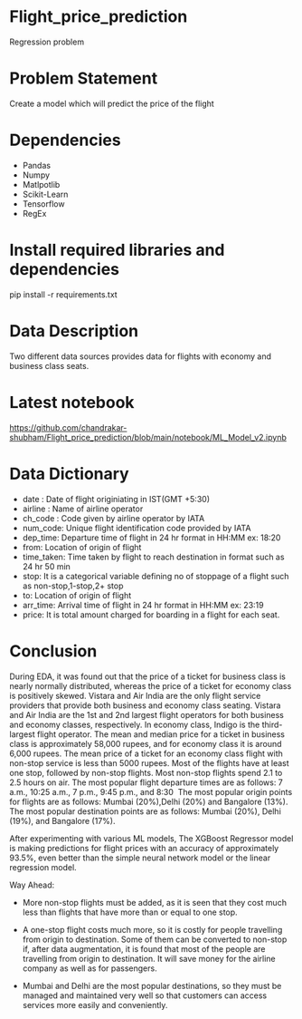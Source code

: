 # Flight_price_prediction
Regression problem

# Problem Statement
Create a model which will predict the price of the flight

# Dependencies
- Pandas
- Numpy
- Matlpotlib
- Scikit-Learn
- Tensorflow
- RegEx

# Install required libraries and dependencies

pip install -r requirements.txt


# Data Description
Two different data sources provides data for flights with economy and business class seats.

# Latest notebook
https://github.com/chandrakar-shubham/Flight_price_prediction/blob/main/notebook/ML_Model_v2.ipynb

# Data Dictionary

- date : Date of flight originiating in IST(GMT +5:30)
- airline : Name of airline operator
- ch_code : Code given by airline operator by IATA
- num_code: Unique flight identification code provided by IATA
- dep_time: Departure time of flight in 24 hr format in HH:MM ex: 18:20
- from: Location of origin of flight
- time_taken: Time taken by flight to reach destination in format such as 24 hr 50 min
- stop: It is a categorical variable defining no of stoppage of a flight such as non-stop,1-stop,2+ stop
- to: Location of origin of flight
- arr_time: Arrival time of flight in 24 hr format in HH:MM ex: 23:19
- price: It is total amount charged for boarding in a flight for each seat.

# Conclusion

During EDA, it was found out that the price of a ticket for business class is nearly normally distributed, whereas the price of a ticket for economy class is positively skewed. Vistara and Air India are the only flight service providers that provide both business and economy class seating. Vistara and Air India are the 1st and 2nd largest flight operators for both business and economy classes, respectively. In economy class, Indigo is the third-largest flight operator. The mean and median price for a ticket in business class is approximately 58,000 rupees, and for economy class it is around 6,000 rupees. The mean price of a ticket for an economy class flight with non-stop service is less than 5000 rupees. Most of the flights have at least one stop, followed by non-stop flights. Most non-stop flights spend 2.1 to 2.5 hours on air. The most popular flight departure times are as follows: 7 a.m., 10:25 a.m., 7 p.m., 9:45 p.m., and 8:30  The most popular origin points for flights are as follows: Mumbai (20%),Delhi (20%) and Bangalore (13%). The most popular destination points are as follows: Mumbai (20%), Delhi (19%), and Bangalore (17%).

After experimenting with various ML models, The XGBoost Regressor model is making predictions for flight prices with an accuracy of approximately 93.5%, even better than the simple neural network model or the linear regression model.

Way Ahead:

- More non-stop flights must be added, as it is seen that they cost much less than flights that have more than or equal to one stop.

- A one-stop flight costs much more, so it is costly for people travelling from origin to destination. Some of them can be converted to non-stop if, after data augmentation, it is found that most of the people are travelling from origin to destination. It will save money for the airline company as well as for passengers.

- Mumbai and Delhi are the most popular destinations, so they must be managed and maintained very well so that customers can access services more easily and conveniently.


